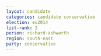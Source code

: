 ```yaml
---
layout: candidate
categories: candidate conservative
election: eu2014
list-rank: 2
person: richard-ashworth
region: south-east
party: conservative
---
```

